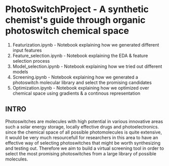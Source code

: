 # PhotoSwitchProject - A synthetic chemist's guide through organic photoswitch chemical space

1. Featurization.ipynb - Notebook explaining how we generated different input features
2. Feature_selection.ipynb - Notebook explaining the EDA & feature selection process
3. Model_selection.ipynb - Notebook explaining how we tried out different models
4. Screening.ipynb - Notebook explaining how we generated a photoswitch molecular library and select the promising candidates
5. Optimization.ipynb - Notebook explaining how we optimized over chemical space using gradients & a continous representation

## INTRO

Photoswitches are molecules with high potential in various innovative areas such a solar energy storage, locally effective drugs and photoelectronics. since
the chemical space of all possible photomolecules is quite extensive, it would be very much resourcefull for researchers in this area to have an effective way
of selecting photoswitches that might be worth synthesizing and testing out. Therefore we aim to build a virtual screening tool in order to select the most promising photoswitches from a large library of possible molecules.